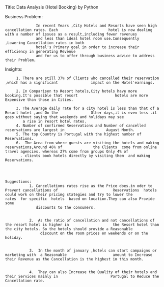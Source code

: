 Title:
     Data Analysis (Hotel Booking) by Python
     
     
 Business Problem:
 
                  In recent Years ,City Hotels and Resorts have seen high cancellation rates. Each                       hotel is now dealing with a number of issues as a result,including fewer revenues
                  and less than ideal hotel room use.Consequently ,Lowering Cancellation rates in both
                  hotel's Primary goal in order to increase their efficiency in generating Revenue
                  and for us to offer through business advice to address their Problem.
                  
                  
                  
                  
                  
 
Insights:

         1. There are still 37% of Clients who cancelled their reservation ,which has a significant               impact on the Hotel'earnings.
            
         2. In Comparison to Resort hotels,City hotels have more booking.It's possible that resort                 hotels are more Expensive than those in Cities.
            
         3. The Average daily rate for a city hotel is less than that of a Resort hotel ,and On the               Other days,it is even less .it goes without saying that weekends and holidays may see 
            a rise in resort hotel rates.
         4. Number of confirmed Reservations and Number of cancelled reservations are largest in                   August Month.
         5. The top Country is Portugal with the highest number of Reservations.
         6.  The Area from where guests are visiting the hotels and making reservations,Around 46% of              the Clients  come from online travel agencies. whereas 27% come from groups Only 4% of
           . clients book hotels directly by visiting them  and making Reservations.
           
            
            
            
    Suggestions:
               1. Cancellations rates rise as the Price does.in oder to Prevent cancellations of                         Reservations  hotels could work on their pricing stategies and try to lower the                       rates  for specific  hotels  based on location.They can also Provide some
                  discounts to the consumers.
                 
                  
               2.  As the ratio of cancellation and not cancellations of the resort hotel is higher in                    the Resort hotel than the city hotels. So the hotels should provide a Reasonable
                    discount on the room prices on weekends or on the holiday.
                   
                 
               3.  In the month of january ,hotels can start campaigns or marketing with  a Reasonable                     amount to Increase their Revenue as the Cancellation is the highest in this month.
                   
                   
               4.  They can also Increase the Quality of their hotels and their Services mainly in                        Portugal to Reduce the Cancellation rate.
                   
         
                   
